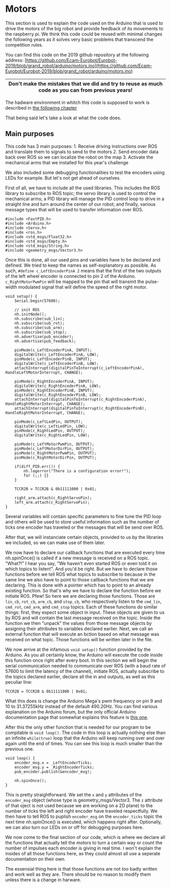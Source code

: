 # Motors
This section is used to explain the code used on the Arduino that is used to drive the motors of the big robot and provide feedback of its movements to the raspberry pi.
We think this code could be reused with minimal changes the following years as it solves very basic problems that transcend the competition rules.

You can find this code on the 2019 github repository at the following address: [https://github.com/Ecam-Eurobot/Eurobot-2019/blob/grand_robot/arduino/motors.ino](https://github.com/Ecam-Eurobot/Eurobot-2019/blob/grand_robot/arduino/motors.ino)

| Don't make the mistakes that we did and try to reuse as much code as you can from previous years! |
| --- |

The hadware environment in whitch this code is supposed to work is described in [the following chapter](robots/2019/soja.md)

That being said let's take a look at what the code does.

## Main purposes
This code has 3 main purposes:
    1. Receive driving instructions over ROS and translate them to signals to send to the motors
    2. Send encoder data back over ROS so we can localize the robot on the map
    3. Activate the mechanical arms that we installed for this year's challenge

We also included some debugging functionalities to test the encoders using LEDs for example. But let's not get ahead of ourselves.

First of all, we have to include all the used libraries. This includes the ROS library to subscribe to ROS topic; the servo library is used to control the mechanical arms; a PID library will manage the PID control loop to drive in a straight line and turn around the center of our robot; and finally, various message types that will be used to transfer information over ROS.
```arduino
#include <FastPID.h>
#include <Arduino.h>
#include <Servo.h>
#include <ros.h>
#include <std_msgs/Float32.h>
#include <std_msgs/Empty.h>
#include <std_msgs/String.h>
#include <geometry_msgs/Vector3.h>
```

Once this is done, all our used pins and variables have to be declared and defined. We tried to keep the names as self-explanatory as possible. As such, `#define c_LeftEncoderPinA 2` means that the first of the two outputs of the left wheel encoder is connected to pin 2 of the Arduino. `c_RightMotorPwmPin` will be mapped to the pin that will transmit the pulse-width modulated signal that will define the speed of the right motor.

```arduino
void setup() {
    Serial.begin(57600);

    // init ROS
    nh.initNode();
    nh.subscribe(sub_lin);
    nh.subscribe(sub_rot);
    nh.subscribe(sub_arm);
    nh.subscribe(sub_stop);
    nh.advertise(pub_encoder);
    nh.advertise(pub_feedback);

    pinMode(c_LeftEncoderPinA, INPUT);
    digitalWrite(c_LeftEncoderPinA, LOW);
    pinMode(c_LeftEncoderPinB, INPUT);
    digitalWrite(c_LeftEncoderPinB, LOW);
    attachInterrupt(digitalPinToInterrupt(c_LeftEncoderPinA), HandleLeftMotorInterrupt, CHANGE);

    pinMode(c_RightEncoderPinA, INPUT);
    digitalWrite(c_RightEncoderPinA, LOW);
    pinMode(c_RightEncoderPinB, INPUT);
    digitalWrite(c_RightEncoderPinB, LOW);
    attachInterrupt(digitalPinToInterrupt(c_RightEncoderPinA), HandleRightMotorInterrupt, CHANGE);
    attachInterrupt(digitalPinToInterrupt(c_RightEncoderPinB), HandleRightMotorInterrupt, CHANGE);

    pinMode(c_LeftLedPin, OUTPUT);
    digitalWrite(c_LeftLedPin, LOW);
    pinMode(c_RightLedPin, OUTPUT);
    digitalWrite(c_RightLedPin, LOW);

    pinMode(c_LeftMotorPwmPin, OUTPUT);
    pinMode(c_LeftMotorDirPin, OUTPUT);
    pinMode(c_RightMotorPwmPin, OUTPUT);
    pinMode(c_RightMotorDirPin, OUTPUT);

    if(diff_PID.err()) {
        nh.logerror("There is a configuration error!");
        for (;;) {}
    }

    TCCR2B = TCCR2B & 0b11111000 | 0x01;

    right_arm.attach(c_RightServoPin);
    left_arm.attach(c_RightServoPin);
}
```

Several variables will contain specific parameters to fine tune the PID loop and others will be used to store useful information such as the number of ticks one encoder has traveled or the messages that will be send over ROS.

After that, we will instanciate certain objects, provided to us by the libraries we included, so we can make use of them later.

We now have to declare our callback functions that are executed every time nh.spinOnce() is called if a new message is received on a ROS topic. "What?!" I hear you say, "We haven't even started ROS or even told it on which topics to listen!". And you'd be right. But we have to declare those functions before we tell ROS what topics to subscribe to because in the same line we also have to point to those callback functions that we are declaring. This is done with a pointer which has to point to an already existing function. So that's why we have to declare the function before we initiate ROS. Pfew! So here we are declaring those functions. Those are `lin_cb`, `rot_cb`, `arm_cb`, and `stop_cb`, who respectively listen to the `cmd_lin`, `cmd_rot`, `cmd_arm`, and `cmd_stop` topics. Each of these functions do similar things: first, they expect some object in input. These objects are given to us by ROS and will contain the last message received on the topic. Inside the function we then "unpack" the values from those message objects by assigning their attributes to variables declared earlier. Next, we call an external function that will execute an bction based on what message was received on what topic. Those functions will be written later in the file.

We now arrive at the infamous `void setup()` function provided by the Arduino. As you all certainly know, the Arduino will execute the code inside this function once right after every boot. In this section we will begin the serial communication needed to communicate over ROS (with a baud rate of 57600 to limit the latency of the channel), initiate ROS, actually subscribe to the topics declared earlier, declare all the in and outputs, as well as this peculiar line:

```arduino
TCCR2B = TCCR2B & 0b11111000 | 0x01;
```
What this does is change the Arduino Mega's pwm frequency on pin 9 and 10 to 31.37255kHz instead of the default 490.20Hz. You can find various explanation on the Arduino forum, but the only official Arduino documentation page that somewhat explains this feature is [this one](ttps://www.arduino.cc/en/Tutorial/SecretsOfArduinoPWM). 

After this the only other function that is needed for our program to be compilable is `void loop()`. The code in this loop is actually nothing else than an infinite `while(true)` loop that the Arduino will keep running over and over again until the end of times. You can see this loop is much smaller than the previous one.

```arduino
void loop() {
    encoder_msg.x = _LeftEncoderTicks;
    encoder_msg.y = _RightEncoderTicks;
    pub_encoder.publish(&encoder_msg);

    nh.spinOnce();
}
```
This is pretty straightforward. We set the `x` and `y` attributes of the `encoder_msg` object (whose type is geometry\_msgs/Vector3. The `z` attribute of that oject is not used because we are working on a 2D plane) to the number of ticks the left and right encoder have traveled respectfully. We then have to tell ROS to puplish `encoder_msg` on the `encoder_ticks` topic the next time nh.spinOnce() is executed, which happens right after. Optionally, we can also turn our LEDs on or off for debugging purposes here.

We now come to the final section of our code, which is where we declare all the functions that actually tell the motors to turn a certain way or count the number of impulses each encoder is giving in real time.
I won't explain the insides of all those functions here, as they could almost all use a seperate documentation on their own.

The essensial thing here is that those functions are not *too* badly written and work well as they are. There should be no reason to modify them unless there is a change in harware.
